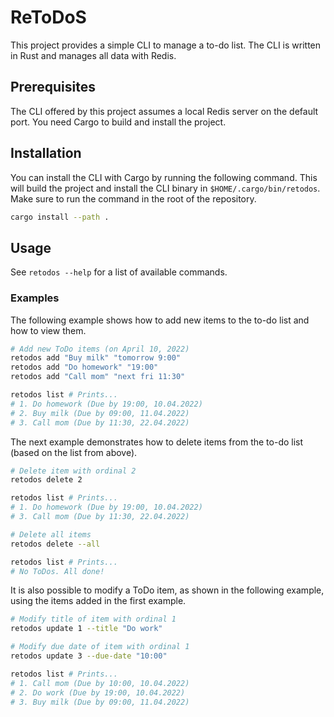 # ReToDoS

This project provides a simple CLI to manage a to-do list. The CLI is written in Rust and manages all data with Redis.

## Prerequisites

The CLI offered by this project assumes a local Redis server on the default port. You need Cargo to build and install the project.

## Installation

You can install the CLI with Cargo by running the following command. This will build the project and install the CLI binary in `$HOME/.cargo/bin/retodos`. Make sure to run the command in the root of the repository.

```bash
cargo install --path .
```

## Usage

See `retodos --help` for a list of available commands.

### Examples

The following example shows how to add new items to the to-do list and how to view them.

```bash
# Add new ToDo items (on April 10, 2022)
retodos add "Buy milk" "tomorrow 9:00"
retodos add "Do homework" "19:00"
retodos add "Call mom" "next fri 11:30"

retodos list # Prints...
# 1. Do homework (Due by 19:00, 10.04.2022)
# 2. Buy milk (Due by 09:00, 11.04.2022)
# 3. Call mom (Due by 11:30, 22.04.2022)
```

The next example demonstrates how to delete items from the to-do list (based on the list from above).

```bash
# Delete item with ordinal 2
retodos delete 2

retodos list # Prints...
# 1. Do homework (Due by 19:00, 10.04.2022)
# 3. Call mom (Due by 11:30, 22.04.2022)

# Delete all items
retodos delete --all

retodos list # Prints...
# No ToDos. All done!
```

It is also possible to modify a ToDo item, as shown in the following example, using the items added in the first example.

```bash
# Modify title of item with ordinal 1
retodos update 1 --title "Do work"

# Modify due date of item with ordinal 1
retodos update 3 --due-date "10:00"

retodos list # Prints...
# 1. Call mom (Due by 10:00, 10.04.2022)
# 2. Do work (Due by 19:00, 10.04.2022)
# 3. Buy milk (Due by 09:00, 11.04.2022)
```
